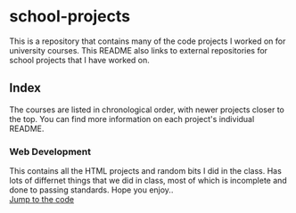 # school-projects
This is a repository that contains many of the code projects I worked on for university courses. This README also links to external repositories for school projects that I have worked on.

## Index
The courses are listed in chronological order, with newer projects closer to the top.
You can find more information on each project's individual README.

### Web Development
This contains all the HTML projects and random bits I did in the class. Has lots of differnet things that we did in class, most of which is incomplete and done to passing standards. Hope you enjoy..<br>
[Jump to the code](<./Web Development>)
